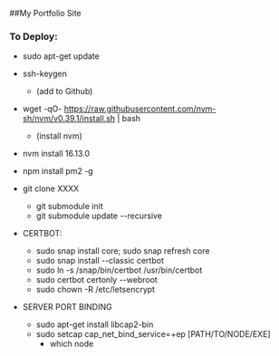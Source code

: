 ##My Portfolio Site

### To Deploy:
- sudo apt-get update
- ssh-keygen
  - (add to Github)
- wget -qO- https://raw.githubusercontent.com/nvm-sh/nvm/v0.39.1/install.sh | bash
  - (install nvm)
- nvm install 16.13.0
- npm install pm2 -g
- git clone XXXX
  - git submodule init
  - git submodule update --recursive
- CERTBOT:
  - sudo snap install core; sudo snap refresh core
  - sudo snap install --classic certbot
  - sudo ln -s /snap/bin/certbot /usr/bin/certbot
  - sudo certbot certonly --webroot
  - sudo chown -R /etc/letsencrypt

- SERVER PORT BINDING
  - sudo apt-get install libcap2-bin
  - sudo setcap cap_net_bind_service=+ep [PATH/TO/NODE/EXE]
    - which node

